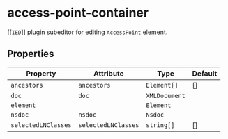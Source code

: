 # access-point-container

[[`IED`]] plugin subeditor for editing `AccessPoint` element.

## Properties

| Property            | Attribute           | Type          | Default |
|---------------------|---------------------|---------------|---------|
| `ancestors`         | `ancestors`         | `Element[]`   | []      |
| `doc`               | `doc`               | `XMLDocument` |         |
| `element`           |                     | `Element`     |         |
| `nsdoc`             | `nsdoc`             | `Nsdoc`       |         |
| `selectedLNClasses` | `selectedLNClasses` | `string[]`    | []      |
